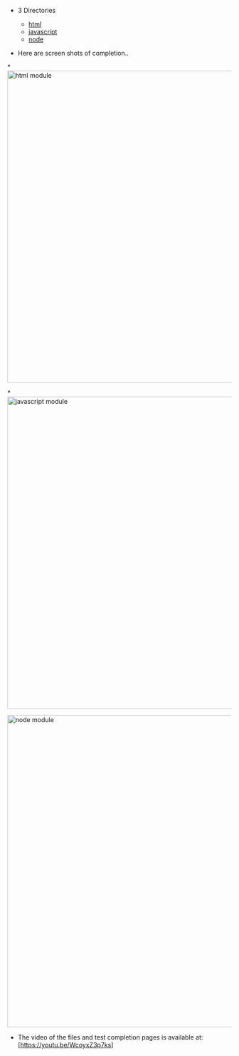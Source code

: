 * 3 Directories
  * [html](html)
  * [javascript](javascript)
  * [node](node)

* Here are screen shots of completion..
  
*<img alt="html module" src="https://github.com/mallywal/cs533-f23/assets/144044644/20bedbaa-d5ec-4ccf-bbc5-0c0ad7eb42eb" width="700">

*<img alt="javascript module" src="https://github.com/mallywal/cs533-f23/assets/144044644/61306156-0465-4d2c-aa10-7f98cf17b8b1" width="700">

<img alt="node module" src="https://github.com/mallywal/cs533-f23/assets/144044644/e6e652a0-9ca7-4b28-8cdc-e727851796e4" width="700">

* The video of the files and test completion pages is available at: [https://youtu.be/WcoyxZ3p7ks]

